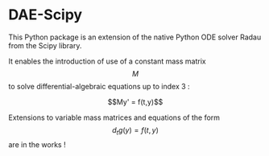 # DAE-Scipy

This Python package is an extension of the native Python ODE solver Radau from the Scipy library.

It enables the introduction of use of a constant mass matrix $$M$$
to solve differential-algebraic equations up to index 3 :

<p align="center">
$$My' = f(t,y)$$
</p>

Extensions to variable mass matrices and equations of the form $$d_t g(y) = f(t,y)$$ are in the works !